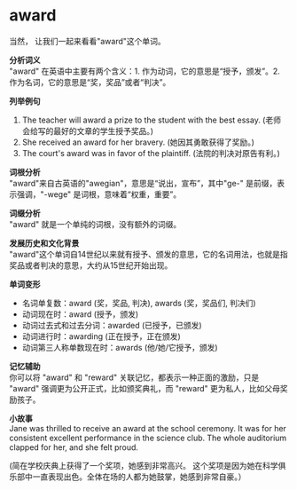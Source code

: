 # award

当然， 让我们一起来看看"award"这个单词。

  

**分析词义**  
"award" 在英语中主要有两个含义：1. 作为动词，它的意思是“授予，颁发”。2. 作为名词，它的意思是“奖，奖品”或者“判决”。

  

**列举例句**

  

1.  The teacher will award a prize to the student with the best essay. (老师会给写的最好的文章的学生授予奖品。)
2.  She received an award for her bravery. (她因其勇敢获得了奖励。)
3.  The court's award was in favor of the plaintiff. (法院的判决对原告有利。)

  

**词根分析**  
"award"来自古英语的"awegian"，意思是“说出，宣布”，其中"ge-" 是前缀，表示强调，"-wege" 是词根，意味着“权重，重要”。

  

**词缀分析**  
"award" 就是一个单纯的词根，没有额外的词缀。

  

**发展历史和文化背景**  
"award"这个单词自14世纪以来就有授予、颁发的意思，它的名词用法，也就是指奖品或者判决的意思，大约从15世纪开始出现。

  

**单词变形**

  

*   名词单复数：award (奖，奖品, 判决), awards (奖，奖品们, 判决们)
*   动词现在时：award (授予，颁发)
*   动词过去式和过去分词：awarded (已授予，已颁发)
*   动词进行时：awarding (正在授予，正在颁发)
*   动词第三人称单数现在时：awards (他/她/它授予，颁发)

  

**记忆辅助**  
你可以将 "award" 和 "reward" 关联记忆，都表示一种正面的激励，只是 "award" 强调更为公开正式，比如颁奖典礼，而 "reward" 更为私人，比如父母奖励孩子。

  

**小故事**  
Jane was thrilled to receive an award at the school ceremony. It was for her consistent excellent performance in the science club. The whole auditorium clapped for her, and she felt proud.

  

(简在学校庆典上获得了一个奖项，她感到非常高兴。 这个奖项是因为她在科学俱乐部中一直表现出色。全体在场的人都为她鼓掌，她感到非常自豪。）
